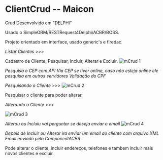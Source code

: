 # ClientCrud -- Maicon
  Crud Desenvolvido em "DELPHI"
  
  
  Usado o SimpleORM/RESTRequest4Delphi/ACBR/BOSS.
  
  Projeto orientado em interface, usado generic's e firedac.
  
  
*Listar Clientes* >>>

Cadastro de Cliente, Pesquisar, Incluir, Alterar e Excluir.
![mCrud 1](https://user-images.githubusercontent.com/84293353/183322745-3d9c2837-632e-44a0-b474-8db18f54d6f8.PNG)

*Pesquisa o CEP com API Via CEP se tiver online, caso não esteja online ele pesquisa em outros servidores*
*Validação do CPF*


*Pesquisando o Cliente* >>>
![mCrud 2](https://user-images.githubusercontent.com/84293353/183322800-4e9de1ba-fe84-489d-a99a-5557d9a77509.PNG)

Pesquisar o cliente para poder alterar. 


*Alterando o Cliente* >>>

![mCrud 3](https://user-images.githubusercontent.com/84293353/183322366-16088398-a483-4490-9ee7-9aca51d265be.PNG)

*Alterou ou Incluiu vai perguntar se deseja enviar o email*
![mCrud 4](https://user-images.githubusercontent.com/84293353/183322422-fc6b1136-efe9-46d3-9fad-c5c17ba488e5.PNG)

*Depois de Incluir ou Alterar ira enviar um email ao cliente com arquivo XML*
*Email enviado pelo ComponentACBR*

 Pode alterar o cliente, incluir endereços, telefones e tambem incluir mais novos clientes e excluir.
